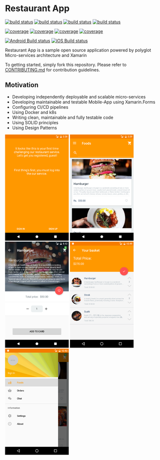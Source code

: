 # Restaurant App

[![build status](https://s3.eu-central-1.amazonaws.com/jurabek-restaurant-app/badges/basket_api_build_status.svg)](https://gitlab.com/Jurabek/Restaurant-App/pipelines)
[![build status](https://s3.eu-central-1.amazonaws.com/jurabek-restaurant-app/badges/menu_api_build_status.svg)](https://gitlab.com/Jurabek/Restaurant-App/pipelines)
[![build status](https://s3.eu-central-1.amazonaws.com/jurabek-restaurant-app/badges/identity_api_build_status.svg)](https://gitlab.com/Jurabek/Restaurant-App/pipelines)
[![build status](https://s3.eu-central-1.amazonaws.com/jurabek-restaurant-app/badges/order_api_build_status.svg)](https://gitlab.com/Jurabek/Restaurant-App/pipelines)

[![coverage](https://s3.eu-central-1.amazonaws.com/jurabek-restaurant-app/badges/menu_api_coverage.svg)](https://s3.eu-central-1.amazonaws.com/jurabek-restaurant-app/coverage/menu_api/index.htm) [![coverage](https://s3.eu-central-1.amazonaws.com/jurabek-restaurant-app/badges/order_api_coverage.svg)](https://s3.eu-central-1.amazonaws.com/jurabek-restaurant-app/coverage/order_api/index.html)
[![coverage](https://s3.eu-central-1.amazonaws.com/jurabek-restaurant-app/badges/basket_api_coverage.svg)](https://s3.eu-central-1.amazonaws.com/jurabek-restaurant-app/coverage/basket_api/coverage.html) [![coverage](https://s3.eu-central-1.amazonaws.com/jurabek-restaurant-app/badges/identity_api_coverage.svg)](https://s3.eu-central-1.amazonaws.com/jurabek-restaurant-app/coverage/identity_api/index.htm)


[![Android Build status](https://build.appcenter.ms/v0.1/apps/ae1793a8-cb35-40cc-a5db-583847244261/branches/develop/badge)](https://appcenter.ms)
[![iOS Build status](https://build.appcenter.ms/v0.1/apps/9a0e12b9-f5cc-4a2c-8d54-f09e48cffd86/branches/develop/badge)](https://appcenter.ms)

Restaurant App is a sample open source application powered by polyglot Micro-services architecture and Xamarin

To getting started, simply fork this repository. Please refer to [CONTRIBUTING.md](CONTRIBUTING.md) for contribution guidelines.

## Motivation

- Developing independently deployable and scalable micro-services
- Developing maintainable and testable Mobile-App using Xamarin.Forms
- Configuring CI/CD pipelines
- Using Docker and k8s
- Writing clean, maintainable and fully testable code
- Using SOLID principles
- Using Design Patterns

<img src="art/1.png" width="210"/> <img src="art/2.png" width="210"/> <img src="art/3.png" width="210"/> <img src="art/4.png" width="210"/> <img src="art/5.png" width="210"/>